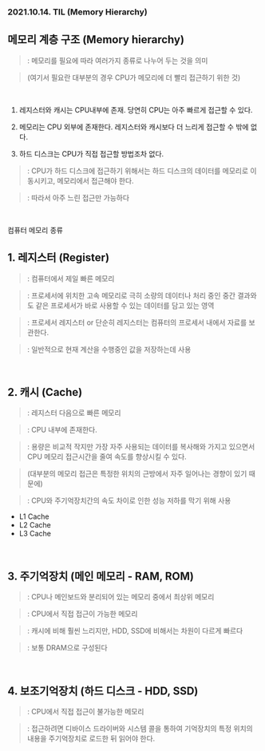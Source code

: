 ### 2021.10.14. TIL (Memory Hierarchy)

## 메모리 계층 구조 (Memory hierarchy)

> : 메모리를 필요에 따라 여러가지 종류로 나누어 두는 것을 의미

> (여기서 필요란 대부분의 경우 CPU가 메모리에 더 빨리 접근하기 위한 것)

<br>

1. 레지스터와 캐시는 CPU내부에 존재. 당연히 CPU는 아주 빠르게 접근할 수 있다.

2. 메모리는 CPU 외부에 존재한다. 레지스터와 캐시보다 더 느리게 접근할 수 밖에 없다.

3. 하드 디스크는 CPU가 직접 접근할 방법조차 없다.

>: CPU가 하드 디스크에 접근하기 위해서는 하드 디스크의 데이터를 메모리로 이동시키고, 메모리에서 접근해야 한다.

>: 따라서 아주 느린 접근만 가능하다


<br>

컴퓨터 메모리 종류

## 1. 레지스터 (Register)

>: 컴퓨터에서 제일 빠른 메모리

>: 프로세서에 위치한 고속 메모리로 극히 소량의 데이터나 처리 중인 중간 결과와도 같은 프로세서가 바로 사용할 수 있는 데이터를 담고 있는 영역

>: 프로세서 레지스터 or 단순히 레지스터는 컴퓨터의 프로세서 내에서 자료를 보관한다.

>: 일반적으로 현재 계산을 수행중인 값을 저장하는데 사용

<br>

## 2. 캐시 (Cache)

>: 레지스터 다음으로 빠른 메모리

>: CPU 내부에 존재한다.

>: 용량은 비교적 작지만 가장 자주 사용되는 데이터를 복사해와 가지고 있으면서 CPU 메모리 접근시간을 줄여 속도를 향상시킬 수 있다.

>(대부분의 메모리 접근은 특정한 위치의 근방에서 자주 일어나는 경향이 있기 때문에)

>: CPU와 주기억장치간의 속도 차이로 인한 성능 저하를 막기 위해 사용

* L1 Cache
* L2 Cache
* L3 Cache

<br>

## 3. 주기억장치 (메인 메모리 - RAM, ROM)

>: CPU나 메인보드와 분리되어 있는 메모리 중에서 최상위 메모리

>: CPU에서 직접 접근이 가능한 메모리

>: 캐시에 비해 훨씬 느리지만, HDD, SSD에 비해서는 차원이 다르게 빠르다

>: 보통 DRAM으로 구성된다

<br>

## 4. 보조기억장치 (하드 디스크 - HDD, SSD)

>: CPU에서 직접 접근이 불가능한 메모리

>: 접근하려면 디바이스 드라이버와 시스템 콜을 통하여 기억장치의 특정 위치의 내용을 주기억장치로 로드한 뒤 읽어야 한다.
